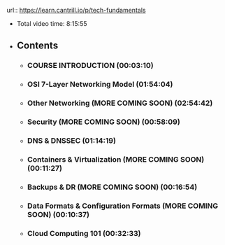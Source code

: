 url:: https://learn.cantrill.io/p/tech-fundamentals

- Total video time: 8:15:55
- ## Contents
	- ### COURSE INTRODUCTION (00:03:10)
	- ### OSI 7-Layer Networking Model (01:54:04)
	- ### Other Networking (MORE COMING SOON) (02:54:42)
	- ### Security (MORE COMING SOON) (00:58:09)
	- ### DNS & DNSSEC (01:14:19)
	- ### Containers & Virtualization (MORE COMING SOON) (00:11:27)
	- ### Backups & DR (MORE COMING SOON) (00:16:54)
	- ### Data Formats & Configuration Formats (MORE COMING SOON) (00:10:37)
	- ### Cloud Computing 101 (00:32:33)